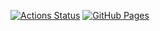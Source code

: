  [![Actions Status](https://github.com/sho-neko/library/workflows/verify/badge.svg)](https://github.com/sho-neko/library/actions) 
 [![GitHub Pages](https://img.shields.io/static/v1?label=GitHub+Pages&message=+&color=brightgreen&logo=github)](https://sho-neko.github.io/library/)
